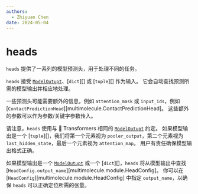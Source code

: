 ```yaml
---
authors:
  - Zhiyuan Chen
date: 2024-05-04
---
```


# heads

`heads` 提供了一系列的模型预测头，用于处理不同的任务。

`heads` 接受 [`ModelOutupt`](https://huggingface.co/docs/transformers/en/main_classes/output)、[`dict`][] 或 [`tuple`][] 作为输入。
它会自动查找预测所需的模型输出并相应地处理。

一些预测头可能需要额外的信息，例如 `attention_mask` 或 `input_ids`，例如 [`ContactPredictionHead`][multimolecule.ContactPredictionHead]。
这些额外的参数可以作为参数/关键字参数传入。

请注意，`heads` 使用与 🤗 Transformers 相同的 [`ModelOutupt`](https://huggingface.co/docs/transformers/en/main_classes/output) 约定。
如果模型输出是一个 [`tuple`][]，我们将第一个元素视为 `pooler_output`，第二个元素视为 `last_hidden_state`，最后一个元素视为 `attention_map`。
用户有责任确保模型输出格式正确。

如果模型输出是一个 [`ModelOutupt`](https://huggingface.co/docs/transformers/en/main_classes/output) 或一个 [`dict`][]，`heads` 将从模型输出中查找 [`HeadConfig.output_name`][multimolecule.module.HeadConfig]。
你可以在 [`HeadConfig`][multimolecule.module.HeadConfig] 中指定 `output_name`，以确保 `heads` 可以正确定位所需的张量。
